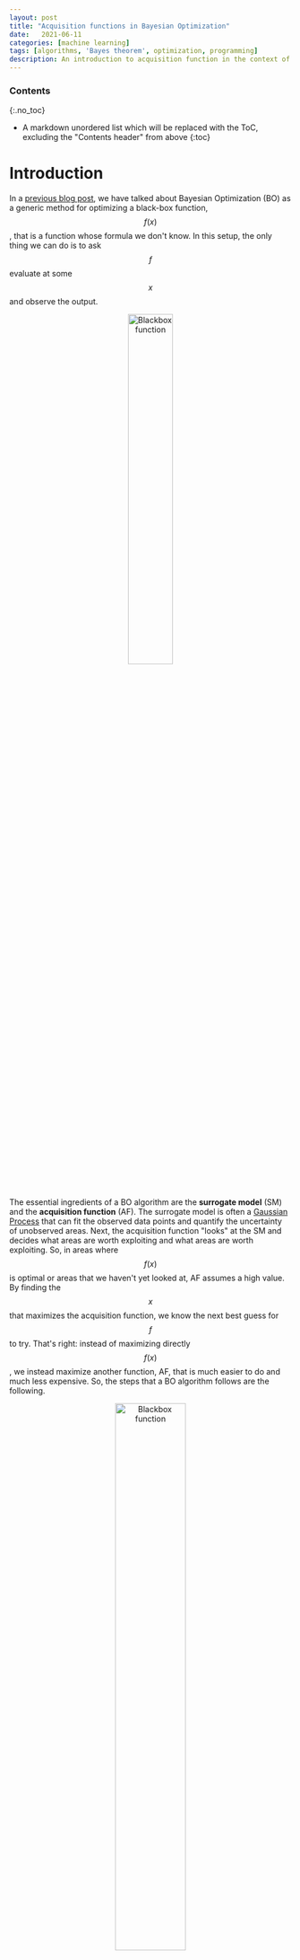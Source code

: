 ```yaml
---
layout: post
title: "Acquisition functions in Bayesian Optimization"
date:   2021-06-11
categories: [machine learning]
tags: [algorithms, 'Bayes theorem', optimization, programming]
description: An introduction to acquisition function in the context of Bayesian Optimization
---
```


### Contents
{:.no_toc}

* A markdown unordered list which will be replaced with the ToC, excluding the "Contents header" from above
{:toc}

# Introduction
In a [previous blog post](https://ekamperi.github.io/machine%20learning/2021/05/08/bayesian-optimization.html), we have talked about Bayesian Optimization (BO) as a generic method for optimizing a black-box function, $$f(x)$$, that is a function whose formula we don't know. In this setup, the only thing we can do is to ask $$f$$ evaluate at some $$x$$ and observe the output.

<p align="center">
 <img style="width: 40%; height: 40%" src="{{ site.url }}/images/acquisition_functions/blackbox.png" alt="Blackbox function">
</p>

The essential ingredients of a BO algorithm are the **surrogate model** (SM) and the **acquisition function** (AF). The surrogate model is often a [Gaussian Process](https://ekamperi.github.io/mathematics/2021/03/30/gaussian-process-regression.html) that can fit the observed data points and quantify the uncertainty of unobserved areas. Next, the acquisition function "looks" at the SM and decides what areas are worth exploiting and what areas are worth exploiting. So, in areas where $$f(x)$$ is optimal or areas that we haven't yet looked at, AF assumes a high value. By finding the $$x$$ that maximizes the acquisition function, we know the next best guess for $$f$$ to try. That's right: instead of maximizing directly $$f(x)$$, we instead maximize another function, AF, that is much easier to do and much less expensive. So, the steps that a BO algorithm follows are the following.

<p align="center">
 <img style="width: 50%; height: 50%" src="{{ site.url }}/images/acquisition_functions/bo_flow.png" alt="Blackbox function">
</p>

In the following video, the **exploitation** (trying slightly different things that have already been proven to be good solutions) vs. **exploration** (trying totally different things from areas that have not yet been probed) tradeoff is demonstrated. Although here $$f(x)$$ is known, in the general case, it is not.

<p align="center">
<video id="movie" width="70%" height="70%" preload controls>
   <source id="srcMp4" src="{{ site.url }}/images/acquisition_functions/ucb_acq.mp4#t=0.2" />
</video>
</p>

# Upper Confidence Bound (UCB)
Probably as simple as an AF can get, UCB contains explicit exploitation and exploration terms:

$$
a(x;\lambda) = \mu(x) + \lambda \sigma (x)
$$

With UCB, the exploitation vs. exploration tradeoff is explicit and easy to tune via the parameter $$\lambda$$. Concretely, we construct a weighted sum of the expected performance captured by $$\mu(x)$$ of the Gaussian Process, and of the uncertainty $$\sigma(x)$$, captured by the standard deviation of the GP. When $$\lambda$$ is small, BO will favor solutions that are expected to be high-performing, i.e., have high $$\mu(x)$$. On the contrary, when $$\lambda$$ is large, BO considers exploring currently uncharted areas in the search space.

Example with a large value for $$\lambda$$. UCB favors areas where we don't have any samples from.

<p align="center">
 <img style="width: 80%; height: 80%" src="{{ site.url }}/images/acquisition_functions/ucb_large_lambda.png" alt="UCB function">
</p>


Example with a value for $$\lambda$$ around 1 (I made $$\lambda=1.2$$ so that the curves don't coincide). UCB balances between known good values and unexplored areas.

<p align="center">
 <img style="width: 80%; height: 80%" src="{{ site.url }}/images/acquisition_functions/ucb_medium_lambda.png" alt="UCB function">
</p>

Example with a small value for $$\lambda$$. UCB is very conservative and causes aggressive sampling around the current best solution.

<p align="center">
 <img style="width: 80%; height: 80%" src="{{ site.url }}/images/acquisition_functions/ucb_small_lambda.png" alt="UCB function">
</p>

# Probability of Improvement (PI)

Suppose that we'd like to maximize $$f(x)$$, and the best solution we have so far is $$x^\star$$. Then, we can define "improvement", $$I(x)$$, as:

$$I(x) = \max(f(x) - f(x^\star), 0)$$

Therefore, if the new $$x$$ we are looking at has an associated value $$f(x)$$ that is less than $$f(x^\star)$$, then $$f(x) - f(x^\star)$$ is negative, so we aren't improving at all, and the above formula returns 0, since the maximum number between any negative number and 0 is 0. On the contrary, if the new value $$f(x)$$ is larger than our current best estimate, then $$f(x) - f(x^\star)$$ is positive, and $$I(x)$$ returns the difference which is how much we will improve over our current best solution.

In probability of improvement acquisition function, for each candidate $$x$$ we assign the probability of $$f(x)$$ being larger than our current best $$f(x^\star)$$. At this point let us recall that in a Gaussian Process, at each point we assign a Gaussian distribution. Therefore, at point $$x$$ the value of the function $$f(x)$$ is sampled from a normal distribution with mean $$\mu$$ and variance $$\sigma^2$$:

$$f(x) \sim \mathcal{N}(\mu, \sigma^2)$$

<p align="center">
 <img style="width: 80%; height: 80%" src="{{ site.url }}/images/acquisition_functions/probability_of_improvement.png" alt="Probability of Improvement function">
</p>

# Expected Improvement (EI)
PI considers only the probability of improving our current best estimate, but it does not factor in the magnitude of the improvement. This is where the expected improvement acquisition function is different.

Now, let us use a reparameterization trick. If $$z \sim \mathcal{N}(0, 1)$$, then $$f(x)=\mu+\sigma z$$ is a normal distribution with mean $$\mu$$ and variance $$\sigma^2$$. Therefore, we can rewrite the improvement function, $$I(x)$$, as:

$$I(x) = f(x) - f(x^\star) = \mu + \sigma z - f(x^\star), \,\, z \sim \mathcal{N}(0,1)$$

Let us take a pause here and make sure that we really understand what's going on. Here $$x$$ is some point that we want to check whether it worths evaluating $$f$$ at. So, we assign a value $$I(x)$$ to it. However, $$I(x)$$ is not some constant fixed value. Its value is **sampled** from a normal distribution $$\mathcal{N}(\mu, \sigma^2)$$. Hence, every time we calculate $$I(x)$$, at the same $$x$$, we get a different value!

So, how do we proceed? Well, instead of looking at the improvement $$I(x)$$, which is a random variable, we will instead calculate the "Expected Improvement", which is the expected value of $$I(x)$$:

$$\text{EI}(x)\equiv\mathbb{E}\left[I(x)\right] = \int_{-\infty}^{\infty} I(x)\varphi(z) \mathop{\mathrm{d}z}$$

Where $$\varphi(z)$$ is the probability density function of the normal distribution $$\mathcal{N}(0,1)$$, i.e., $$\varphi(z) = \frac{1}{\sqrt{2\pi}}\exp\left(-z^2/2\right)$$. In case you aren't familiar with the expected value of a random variable, it's kind of a weight average of "value" time "probability of getting that value".

Ok, so:

$$\text{EI}(x) = \int_{-\infty}^{\infty} I(x)\varphi(z) \mathop{\mathrm{d}z}=\int_{-\infty}^{\infty}\underbrace{\max(f(x) - f(x^\star), 0)}_{I(x)}\varphi(z)\mathop{\mathrm{d}z}$$

How do we calculate this integral? We need to get rid of the $$max$$ operator. In order to do that, we are going to break up the integral into two components, one where $$f(x) - f(x^\star)$$ is positive and one where it is negative. The point where the switch happens is given by:

$$f(x) = f(x^\star) \Rightarrow \mu + \sigma z = f(x^\star) \Rightarrow z = \frac{f(x^\star) - \mu}{\sigma}$$

Let's call this point $$z_0 = \frac{f(x^\star) - \mu}{\sigma}$$, and break up the integral as:

$$\text{EI}(x) = \underbrace{\int_{-\infty}^{z_0} I(x)\varphi(z) \mathop{\mathrm{d}z}}_{\text{Zero since }I(x)=0} + \int_{z_0}^{\infty} I(x)\varphi(z) \mathop{\mathrm{d}z}$$

Ok, so we are good to go now:

$$\begin{aligned}
\text{EI}(x)
&=\int_{z_0}^{\infty} \max(f(x)-f(x^\star),0) \varphi(z)\mathop{\mathrm{d}z} =
\int_{z_0}^{\infty} \left(\mu+\sigma z - f(x^\star)\right)\varphi(z) \mathop{\mathrm{d}z}\\
&= \int_{z_0}^{\infty} \left(\mu - f(x^\star) \right)\varphi(z)\mathop{\mathrm{d}z} +
\int_{z_0}^{\infty} \sigma z \frac{1}{\sqrt{2\pi}}e^{-z^2/2}\mathop{\mathrm{d}z} \\\\
&=\left(\mu- f(x^\star)\right) \underbrace{\int_{z_0}^{\infty}\varphi(z)\mathop{\mathrm{d}z}}_{1-\Phi(z_0)\equiv 1-\text{CDF}(z_0)} + \frac{\sigma}{\sqrt{2\pi}}\int_{z_0}^{\infty}  z e^{-z^2/2}\mathop{\mathrm{d}z}\\
&=\left(\mu- f(x^\star)\right) (1-\Phi(z_0)) - \frac{\sigma}{\sqrt{2\pi}}\int_{z_0}^{\infty}  \left(e^{-z^2/2}\right)' \mathop{\mathrm{d}z}\\
&=\left(\mu- f(x^\star)\right) (1-\Phi(z_0)) - \frac{\sigma}{\sqrt{2\pi}} \left[e^{-z^2/2}\right]_{z_0}^{\infty}\\
&=\left(\mu- f(x^\star)\right) \underbrace{(1-\Phi(z_0))}_{\Phi(-z_0)} + \sigma \varphi(z_0) \\
&=\left(\mu- f(x^\star)\right) \Phi\left(\frac{\mu-f(x^\star)}{\sigma}\right) + \sigma \varphi\left(\frac{\mu - f(x^\star)}{\sigma}\right)
\end{aligned}$$

At the last point, we used the fact that the PDF of normal distribution is symmetric, therefore $$\phi(z_0) = \phi(-z_0)$$. Alright, so this equation might seem intimidating, but it's really not. So, when does $$\text{EI}(x)$$ take high values? When $$\mu > f(x^\star)$$. I.e., then mean value of the Gaussian Process is high at $$x$$. Expected improvement is also increased when there's lots of uncertainty, therefore when $$\sigma > 1$$. By the way, the formula above works for $$\sigma(x)>0$$, otherwise, if $$\sigma(x) = 0$$ (as it happens at the observed data points), it holds that $$\text{EI}(x)=0$$. 

There's one last before we conclude. By injecting a (hyper)parameter $$\xi$$ into the formula for $$\text{EI}(x)$$, we can fine tune how much exploitation vs. how much exploration the BO algorithm will do. So, the full formula is:

$$\text{EI}(x;\xi) = \left(\mu- f(x^\star) - \xi\right) \Phi\left(\frac{\mu-f(x^\star)-\xi}{\sigma}\right) + \sigma \varphi\left(\frac{\mu - f(x^\star)-\xi}{\sigma}\right)$$

For $$\xi=0$$, we just end up with the previous formula. However, for large values of $$\xi$$, you can think of it as if we pretend to have a larger current best value than we actually do! Therefore, this steers the BO algorithm towards more exploration.
